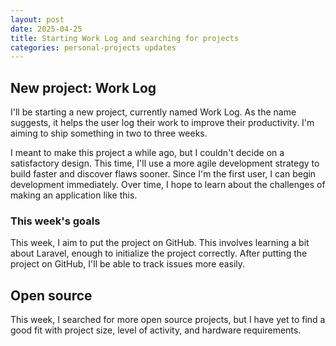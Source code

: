 ```yaml
---
layout: post
date: 2025-04-25
title: Starting Work Log and searching for projects
categories: personal-projects updates
---
```


## New project: Work Log

I'll be starting a new project, currently named Work Log. As the name suggests,
it helps the user log their work to improve their productivity. I'm aiming to
ship something in two to three weeks.

I meant to make this project a while ago, but I couldn't decide on a
satisfactory design. This time, I'll use a more agile development strategy to
build faster and discover flaws sooner. Since I'm the first user, I can begin
development immediately. Over time, I hope to learn about the challenges of
making an application like this.

### This week's goals

This week, I aim to put the project on GitHub. This involves learning a bit
about Laravel, enough to initialize the project correctly. After putting the
project on GitHub, I'll be able to track issues more easily.

## Open source

This week, I searched for more open source projects, but I have yet to find a
good fit with project size, level of activity, and hardware requirements.

